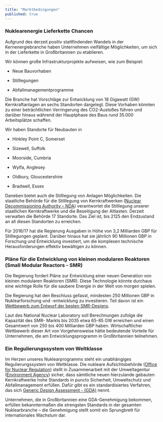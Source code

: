 ```yaml
---
title: "Marktbedingungen"
published: true
---
```


### Nuklearenergie Lieferkette Chancen

Aufgrund des derzeit positiv stattfindenden Wandels in der Kernenergiebranche haben Unternehmen vielfältige Möglichkeiten, um sich in der Lieferkette in Großbritannien zu etablieren.

Wir können große Infrastrukturprojekte aufweisen, wie zum Beispiel:

- Neue Bauvorhaben

- Stilllegungen

- Abfallmanagementprogramme

Die Branche hat Vorschläge zur Entwicklung von 18 Gigawatt (GW) Kernkraftanlagen an sechs Standorten dargelegt. Diese Vorhaben könnten zu einer beträchtlichen Verringerung des CO2-Austoßes führen und darüber hinaus während der Hauptphase des Baus rund 35.000 Arbeitsplätze schaffen.

Wir haben Standorte für Neubauten in

- Hinkley Point C, Somerset

- Sizewell, Suffolk

- Moorside, Cumbria

- Wylfa, Anglesey

- Oldbury, Gloucestershire

- Bradwell, Essex

Daneben bietet auch die Stilllegung von Anlagen Möglichkeiten. Die staatliche Behörde für die Stilllegung von Kernkraftwerken ([Nuclear Decommissioning Authority – NDA](https://www.gov.uk/government/organisations/nuclear-decommissioning-authority)) verantwortet die Stilllegung unserer staatlichen Kernkraftwerke und die Beseitigung der Altlasten. Derzeit verwalten die Behörde 17 Standorte. Das Ziel ist, bis 2125 den Endzustand an all diesen Standorten zu erreichen.

Für 2016/17 hat die Regierung Ausgaben in Höhe von 3,2 Milliarden GBP für Stilllegungen geplant. Darüber hinaus hat sie jährlich 90 Millionen GBP in Forschung und Entwicklung investiert, um die komplexen technische Herausforderungen effektiv bewältigen zu können.

### Pläne für die Entwicklung von kleinen modularen Reaktoren (Small Modular Reactors - SMR)

Die Regierung fordert Pläne zur Entwicklung einer neuen Generation von kleinen modularen Reaktoren (SMR). Diese Technologie könnte durchaus eine wichtige Rolle für die saubere Energie in der Welt von morgen spielen.

Die Regierung hat den Beschluss gefasst, mindesten 250 Millionen GBP in Nuklearforschung und -entwicklung zu investieren. Teil davon ist ein [Wettbewerb zum Entwurf der besten SMR-Designs](https://www.gov.uk/government/publications/small-modular-reactors-competition-phase-one).

Laut des National Nuclear Laboratory soll Berechnungen zufolge die Kapazität des SMR- Markts bis 2035 etwa 65-85 GW erreichen und einen Gesamtwert von 250 bis 400 Milliarden GBP haben. Wirtschaftlicher Wettbewerb dieser Art von Vorgehensweise hätte bedeutende Vorteile für Unternehmen, die am Entwicklungsprogramm in Großbritannien teilnehmen.

### Ein Regulierungssystem von Weltklasse

Im Herzen unseres Nuklearprogramms steht ein unabhängiges Regulierungssystem von Weltklasse. Die nukleare Aufsichtsbehörde ([Office for Nuclear Regulation](http://www.onr.org.uk/)) stellt in Zusammenarbeit mit der Umweltagentur ([Environment Agency](https://www.gov.uk/government/organisations/environment-agency)) sicher, dass sämtliche neuen hierzulande gebauten Kernkraftwerke hohe Standards in puncto Sicherheit, Umweltschutz und Abfallmanagement erfüllen. Dafür gibt es ein standardisiertes Verfahren, das sich [Generic Design Assessment - (GDA)](http://www.onr.org.uk/new-reactors/) nennt.

Unternehmen, die in Großbritannien eine GDA-Genehmigung bekommen, erfüllen bekanntermaßen die strengsten Standards in der gesamten Nuklearbranche – die Genehmigung stellt somit ein Sprungbrett für internationales Wachstum dar.
